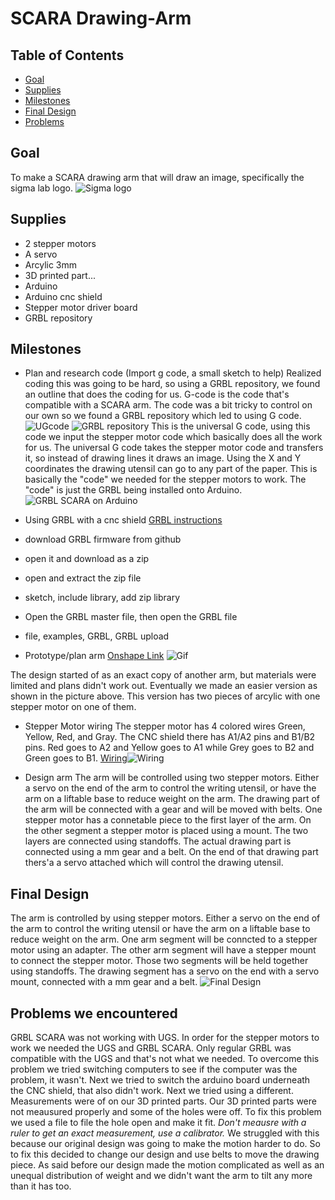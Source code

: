 # SCARA Drawing-Arm

## Table of Contents
* [Goal](https://github.com/hgeorge82/Drawing-Arm#goal)
* [Supplies](https://github.com/hgeorge82/Drawing-Arm#supplies)
* [Milestones](https://github.com/hgeorge82/Drawing-Arm#milestones)
* [Final Design](https://github.com/hgeorge82/Drawing-Arm#final-design)
* [Problems](https://github.com/hgeorge82/Drawing-Arm/blob/main/README.md#problems)

## Goal
To make a SCARA drawing arm that will draw an image, specifically the sigma lab logo. ![Sigma logo](https://github.com/hgeorge82/Drawing-Arm/blob/main/images/Chs%20sigmalogo.png)

## Supplies 
- 2 stepper motors
- A servo 
- Arcylic 3mm
- 3D printed part...
- Arduino
- Arduino cnc shield
- Stepper motor driver board
- GRBL repository

## Milestones
- Plan and research code (Import g code, a small sketch to help)
Realized coding this was going to be hard, so using a GRBL repository, we found an outline that does the coding for us. G-code is the code that's compatible with a SCARA arm. The code was a bit tricky to control on our own so we found a GRBL repository which led to using G code.![UGcode](https://github.com/hgeorge82/Drawing-Arm/blob/main/images/UGScreenshot.png) ![GRBL repository](https://github.com/hgeorge82/Drawing-Arm/blob/main/images/grbl%20screenshot.png) This is the universal G code, using this code we input the stepper motor code which basically does all the work for us. The universal G code takes the stepper motor code and transfers it, so instead of drawing lines it draws an image. Using the X and Y coordinates the drawing utensil can go to any part of the paper. This is basically the "code" we needed for the stepper motors to work. The "code" is just the GRBL being installed onto Arduino. ![GRBL SCARA on Arduino](https://github.com/hgeorge82/Drawing-Arm/blob/main/images/grbl%20.png) 

-  Using GRBL with a cnc shield
[GRBL instructions](https://howtomechatronics.com/tutorials/how-to-setup-grbl-control-cnc-machine-with-arduino/)
- download GRBL firmware from github
- open it and download as a zip 
- open and extract the zip file
- sketch, include library, add zip library
- Open the GRBL master file, then open the GRBL file
- file, examples, GRBL, GRBL upload 

- Prototype/plan arm
[Onshape Link](https://cvilleschools.onshape.com/documents/90eec8ce9347071a23da6ff8/w/5e25fa67b4affd436208f593/e/c3920ec5b868799cd839cf0a)
![Gif](https://github.com/hgeorge82/Drawing-Arm/blob/main/images/SM.gif) 

The design started of as an exact copy of another arm, but materials were limited and plans didn't work out. Eventually we made an easier version as shown in the picture above. This version has two pieces of arcylic with one stepper motor on one of them. 

- Stepper Motor wiring 
The stepper motor has 4 colored wires Green, Yellow, Red, and Gray. The CNC shield there has A1/A2 pins and B1/B2 pins. Red goes to A2 and Yellow goes to A1 while Grey goes to B2 and Green goes to B1.
[Wiring](https://github.com/hgeorge82/Drawing-Arm/blob/main/images/Wiring.png)![Wiring](https://github.com/hgeorge82/Drawing-Arm/blob/main/images/Up%20close%20wiring.png)

- Design arm
The arm will be controlled using two stepper motors. Either a servo on the end of the arm to control the writing utensil, or have the arm on a liftable base to reduce weight on the arm. The drawing part of the arm will be connected with a gear and will be moved with belts. One stepper motor has a connetable piece to the first layer of the arm. On the other segment a stepper motor is placed using a mount. The two layers are connected using standoffs. The actual drawing part is connected using a mm gear and a belt. On the end of that drawing part thers'a a servo attached which will control the drawing utensil. 

## Final Design

The arm is controlled by using stepper motors. Either a servo on the end of the arm to control the writing utensil or have the arm on a liftable base to reduce weight on the arm. One arm segment will be conncted to a stepper motor using an adapter. The other arm segment will have a stepper mount to connect the stepper motor. Those two segments will be held together using standoffs. The drawing segment has a servo on the end with a servo mount, connected with a mm gear and a belt.
![Final Design](https://github.com/hgeorge82/Drawing-Arm/blob/main/images/Final.png)  


## Problems we encountered 

GRBL SCARA was not working with UGS. In order for the stepper motors to work we needed the UGS and GRBL SCARA. Only regular GRBL was compatible with the UGS and that's not what we needed. To overcome this problem we tried switching computers to see if the computer was the problem, it wasn't. Next we tried to switch the arduino board underneath the CNC shield, that also didn't work. Next we tried using a different. Measurements were of on our 3D printed parts. Our 3D printed parts were not meausured properly and some of the holes were off. To fix this problem we used a file to file the hole open and make it fit. *Don't meausre with a ruler to get an exact measurement, use a calibrator.* We struggled with this because our original design was going to make the motion harder to do.  So to fix this decided to change our design and use belts to move the drawing piece. 
As said before our design made the motion complicated as well as an unequal distribution of weight and we didn't want the arm to tilt any more than it has too. 

























